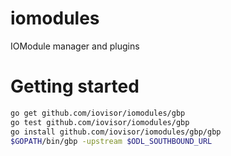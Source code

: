 # iomodules
IOModule manager and plugins

# Getting started
```bash
go get github.com/iovisor/iomodules/gbp
go test github.com/iovisor/iomodules/gbp
go install github.com/iovisor/iomodules/gbp/gbp
$GOPATH/bin/gbp -upstream $ODL_SOUTHBOUND_URL
```
